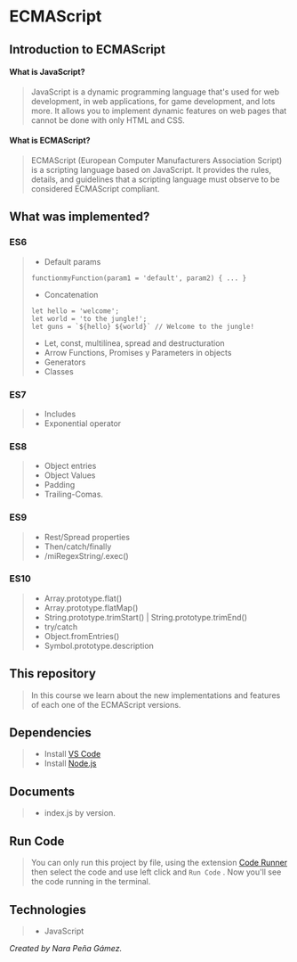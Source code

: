# ECMAScript

## Introduction to ECMAScript

#### What is JavaScript?
> JavaScript is a dynamic programming language that's used for web development, in web applications, for game development, and lots more. It allows you to implement dynamic features on web pages that cannot be done with only HTML and CSS.

#### What is ECMAScript?
> ECMAScript (European Computer Manufacturers Association Script) is a scripting language based on JavaScript.
> It provides the rules, details, and guidelines that a scripting language must observe to be considered ECMAScript compliant.

## What was implemented?

### ES6
> * Default params
> ```
> functionmyFunction(param1 = 'default', param2) { ... }
> ```
> * Concatenation
> ```
> let hello = 'welcome';
> let world = 'to the jungle!';
> let guns = `${hello} ${world}` // Welcome to the jungle!
> ```
> * Let, const, multilínea, spread and destructuration
> * Arrow Functions, Promises y Parameters in objects
> * Generators
> * Classes

### ES7
> * Includes
> * Exponential operator

### ES8
> * Object entries
> * Object Values 
> * Padding
> * Trailing-Comas.

### ES9
> * Rest/Spread properties
> * Then/catch/finally
> * /miRegexString/.exec()

### ES10
> * Array.prototype.flat()
> * Array.prototype.flatMap()
> * String.prototype.trimStart() | String.prototype.trimEnd()
> * try/catch
> * Object.fromEntries()
> * Symbol.prototype.description

## This repository
> In this course we learn about the new implementations and features of each one of the ECMAScript versions.

## Dependencies
> - Install [VS Code](https://code.visualstudio.com/download)
> - Install [Node.js](https://nodejs.org/en/)

## Documents
> - index.js by version.

## Run Code
> You can only run this project by file, using the extension [Code Runner](https://marketplace.visualstudio.com/items?itemName=formulahendry.code-runner) then select the code and use left click and `Run Code` . Now you'll see the code running in the terminal.

## Technologies 
> - JavaScript

_Created by Nara Peña Gámez._


